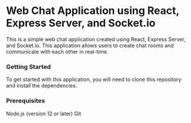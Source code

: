 <h1>Web Chat Application using React, Express Server, and Socket.io</h1>

This is a simple web chat application created using React, Express Server, and Socket.io. This application allows users to create chat rooms and communicate with each other in real-time.

<h3>Getting Started</h3>

To get started with this application, you will need to clone this repository and install the dependencies.

<h3>Prerequisites</h3>
Node.js (version 12 or later)
Git
